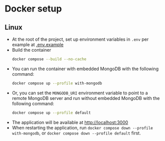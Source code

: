 # Docker setup

## Linux

* At the root of the project, set up environment variables in `.env` per example at [.env.example](../.env.example)
* Build the container
  ```bash
  docker compose --build --no-cache
  ```
* You can run the container with embedded MongoDB with the following command:
  ```bash
  docker compose up --profile with-mongodb
  ```
* Or, you can set the `MONGODB_URI` environment variable to point to a remote MongoDB server and run without embedded MongoDB with the following command:
  ```bash
  docker compose up --profile default
  ```
* The application will be available at [http://localhost:3000](http://localhost:3000)
* When restarting the application, run `docker compose down --profile with-mongodb`, or `docker compose down --profile default` first.